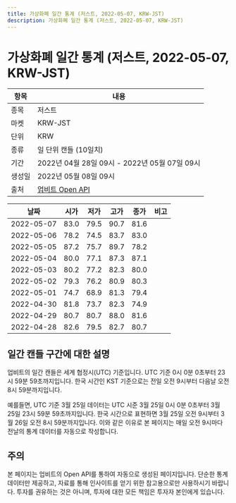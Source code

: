 ```yaml
---
title: 가상화폐 일간 통계 (저스트, 2022-05-07, KRW-JST)
description: 가상화폐 일간 통계 (저스트, 2022-05-07, KRW-JST)
---
```



가상화폐 일간 통계 (저스트, 2022-05-07, KRW-JST)
===

|항목|내용|
|--|--|
|종목|저스트|
|마켓|KRW-JST|
|단위|KRW|
|종류|일 단위 캔들 (10일치)|
|기간|2022년 04월 28일 09시 - 2022년 05월 07일 09시|
|생성일|2022년 05월 08일 09시|
|출처|[업비트 Open API](https://docs.upbit.com)|


|날짜|시가|저가|고가|종가|비고|
|--|--|--|--|--|--|
|2022-05-07|83.0|79.5|90.7|81.6|    |
|2022-05-06|78.2|74.5|83.7|83.0|    |
|2022-05-05|87.2|75.7|89.7|78.2|    |
|2022-05-04|80.0|77.1|87.3|87.1|    |
|2022-05-03|80.2|77.2|82.3|80.0|    |
|2022-05-02|79.3|76.2|80.9|80.3|    |
|2022-05-01|74.7|68.9|81.3|79.4|    |
|2022-04-30|81.8|73.7|82.3|74.9|    |
|2022-04-29|80.7|80.7|88.0|81.6|    |
|2022-04-28|82.6|79.5|82.7|80.7|    |


일간 캔들 구간에 대한 설명
---


업비트의 일간 캔들은 세계 협정시(UTC) 기준입니다. 
UTC 기준 0시 0분 0초부터 23시 59분 59초까지입니다. 
한국 시간인 KST 기준으로는 전일 오전 9시부터 다음날 오전 8시 59분까지입니다. 


예를들면, UTC 기준 3월 25일 데이터는 UTC 시준 3월 25일 0시 0분 0초부터 3월 25일 23시 59분 59초까지입니다. 
한국 시간으로 표현하면 3월 25일 오전 9시부터 3월 26일 오전 8시 59분까지입니다. 
이와 같은 이유로 본 페이지는 매일 오전 9시마다 전날의 통계 데이터를 자동으로 작성합니다. 


주의
---


본 페이지는 업비트의 Open API를 통하여 자동으로 생성된 페이지입니다. 
단순한 통계 데이터만 제공하고, 자료를 통해 인사이트를 얻기 위한 참고용으로만 사용하시기 바랍니다. 
투자를 권유하는 것은 아니며, 투자에 대한 모든 책임은 투자자 본인에게 있습니다. 
